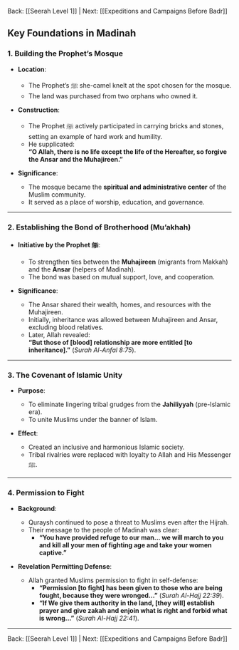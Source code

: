 Back: [[Seerah Level 1]] | Next: [[Expeditions and Campaigns Before Badr]]

## **Key Foundations in Madinah**

### **1. Building the Prophet’s Mosque**  
- **Location**:  
  - The Prophet’s ﷺ she-camel knelt at the spot chosen for the mosque.  
  - The land was purchased from two orphans who owned it.  

- **Construction**:  
  - The Prophet ﷺ actively participated in carrying bricks and stones, setting an example of hard work and humility.  
  - He supplicated:  
    **“O Allah, there is no life except the life of the Hereafter, so forgive the Ansar and the Muhajireen.”**  

- **Significance**:  
  - The mosque became the **spiritual and administrative center** of the Muslim community.  
  - It served as a place of worship, education, and governance.  

---

### **2. Establishing the Bond of Brotherhood (Mu’akhah)**  
- **Initiative by the Prophet ﷺ**:  
  - To strengthen ties between the **Muhajireen** (migrants from Makkah) and the **Ansar** (helpers of Madinah).  
  - The bond was based on mutual support, love, and cooperation.  

- **Significance**:  
  - The Ansar shared their wealth, homes, and resources with the Muhajireen.  
  - Initially, inheritance was allowed between Muhajireen and Ansar, excluding blood relatives.  
  - Later, Allah revealed:  
    **“But those of [blood] relationship are more entitled [to inheritance].”** (*Surah Al-Anfal 8:75*).  

---

### **3. The Covenant of Islamic Unity**  
- **Purpose**:  
  - To eliminate lingering tribal grudges from the **Jahiliyyah** (pre-Islamic era).  
  - To unite Muslims under the banner of Islam.  

- **Effect**:  
  - Created an inclusive and harmonious Islamic society.  
  - Tribal rivalries were replaced with loyalty to Allah and His Messenger ﷺ.  

---

### **4. Permission to Fight**  
- **Background**:  
  - Quraysh continued to pose a threat to Muslims even after the Hijrah.  
  - Their message to the people of Madinah was clear:  
    - **“You have provided refuge to our man... we will march to you and kill all your men of fighting age and take your women captive.”**  

- **Revelation Permitting Defense**:  
  - Allah granted Muslims permission to fight in self-defense:  
    - **“Permission [to fight] has been given to those who are being fought, because they were wronged...”** (*Surah Al-Hajj 22:39*).  
    - **“If We give them authority in the land, [they will] establish prayer and give zakah and enjoin what is right and forbid what is wrong...”** (*Surah Al-Hajj 22:41*).  

---
Back: [[Seerah Level 1]] | Next: [[Expeditions and Campaigns Before Badr]]